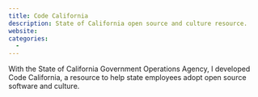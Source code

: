 ```yaml
---
title: Code California
description: State of California open source and culture resource.
website: 
categories:
  - 
---
```


With the State of California Government Operations Agency, I developed Code California, a resource to help state employees adopt open source software and culture.